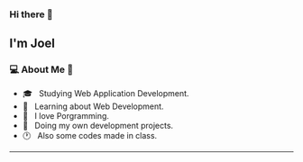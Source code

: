 ### Hi there 👋<h2> I'm Joel</h2>


<h3> 💻 About Me 👾 </h3>



- 🎓 &nbsp; Studying Web Application Development.  
- 🌱 &nbsp; Learning about Web Development.
- 💜 &nbsp; I love Porgramming.
- 🔧 &nbsp; Doing my own development projects.
- 🕐 &nbsp; Also some codes made in class.

<hr>


